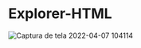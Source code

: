 # Explorer-HTML
![Captura de tela 2022-04-07 104114](https://user-images.githubusercontent.com/87449597/162213573-53b80dcb-18fc-4b29-8d84-3d846f0def69.png)
